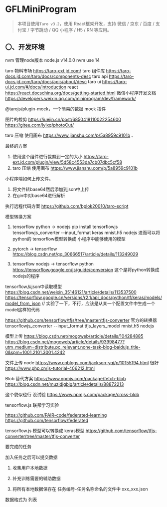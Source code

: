 # GFLMiniProgram

> 本项目使用`Taro v3.2`，使用 React框架开发，支持 微信 / 京东 / 百度 / 支付宝 / 字节跳动 / QQ 小程序 / H5 / RN 等应用。

## 〇、开发环境

nvm 管理node版本
node.js v14.0.0 nvm use 14

taro 物料市场 https://taro-ext.jd.com/
taro 组件库 https://taro-docs.jd.com/taro/docs/components-desc
taro api https://taro-docs.jd.com/taro/docs/apis/about/desc
taro ui https://taro-ui.jd.com/#/docs/introduction
react https://react.docschina.org/docs/getting-started.html
微信小程序开发文档 https://developers.weixin.qq.com/miniprogram/dev/framework/

<!-- LowDB 我想用这个作为我微信小程序的数据库，但是用不了，取消了 -->

@tarojs/plugin-mock，一个简易的数据 mock 插件

图片的裁剪 https://juejin.cn/post/6850418110022254600
https://gitee.com/lylxq/photoCut/

taro 压缩 使用画布 https://www.jianshu.com/p/5a8959c9101b 、

最终的方案
1. 使用这个组件进行裁剪到一定的大小 https://taro-ext.jd.com/plugin/view/5d58c4553da7cb07dbc5cf58
2. taro 压缩 使用画布 https://www.jianshu.com/p/5a8959c9101b 


小程序端如何上传文件。
1. 将文件转base64然后添加到json中上传
2. 在gin中对base64进行解析

执行远程代码方案
https://github.com/bplok20010/taro-script

模型转换方案

1. tensorflow python -> nodejs
pip install tensorflowjs
tensorflowjs_converter --input_format keras mnist.h5 nodejs
进而可以将python的 tensorflow模型转换成 小程序中能够使用的模型

2. pytorch -> tensorflow
https://blog.csdn.net/qq_30666517/article/details/113249029

3. tensorflow nodejs -> tensorflow python
https://tensorflow.google.cn/js/guide/conversion 这个是将python转换成nodejs的程序

tensorflow从json中读取模型
https://blog.csdn.net/weixin_35146121/article/details/113537500
https://tensorflow.google.cn/versions/r2.1/api_docs/python/tf/keras/models/model_from_json // 实验了一下，不行，应该是从某一个配置文件中生成一个model这样的代码

https://github.com/tensorflow/tfjs/tree/master/tfjs-converter 官方的转换器
tensorflowjs_converter --input_format tfjs_layers_model mnist.h5 nodejs

模型上传 https://blog.csdn.net/mogoweb/article/details/104284885
https://blog.csdn.net/mogoweb/article/details/93998477?utm_medium=distribute.pc_relevant.none-task-blog-baidujs_title-0&spm=1001.2101.3001.4242



文件上传 node 
https://www.cnblogs.com/jackson-yqj/p/10155194.html 很好
https://www.php.cn/js-tutorial-406212.html


Blob 替代方案
https://www.npmjs.com/package/fetch-blob
https://blog.csdn.net/muzidigbig/article/details/88872213

这个貌似也行 没试验
https://www.npmjs.com/package/cross-blob


tensorflow.js 联邦学习实验

https://github.com/PAIR-code/federated-learning
https://github.com/tensorflow/federated

tensorflow.js 模型可以转换成 keras模型
https://github.com/tensorflow/tfjs-converter/tree/master/tfjs-converter

要完成的任务

加入任务之后可以提交数据

1. 收集用户本地数据

2. 补充训练需要的辅助数据

3. 将所有本地数据保存在 任务编号-任务名称命名的文件中 xxx_xxx.json

数据格式为 列表

